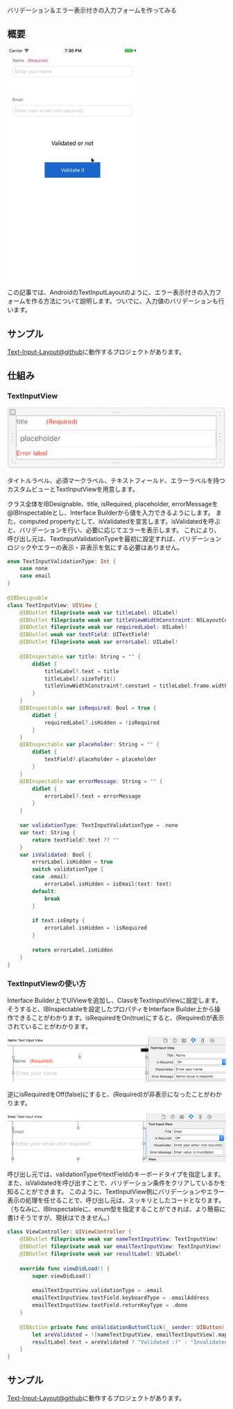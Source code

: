 バリデーション＆エラー表示付きの入力フォームを作ってみる

## 概要
<p><img src="https://github.com/ayakix/Text-Input-Layout/raw/master/images/animation.gif" alt="animation" width="300"></p>

この記事では、AndroidのTextInputLayoutのように、エラー表示付きの入力フォームを作る方法について説明します。ついでに、入力値のバリデーションも行います。

## サンプル
[Text-Input-Layout@github](https://github.com/ayakix/Text-Input-Layout)に動作するプロジェクトがあります。

## 仕組み
### TextInputView
![image1](https://github.com/ayakix/Text-Input-Layout/raw/master/images/image1.png)

タイトルラベル、必須マークラベル、テキストフィールド、エラーラベルを持つカスタムビューとTextInputViewを用意します。

クラス全体をIBDesignable、title, isRequired, placeholder, errorMessageを@IBInspectableとし、Interface Builderから値を入力できるようにします。
また、computed propertyとして、isValidatedを宣言します。isValidatedを呼ぶと、バリデーションを行い、必要に応じてエラーを表示します。
これにより、呼び出し元は、TextInputValidationTypeを最初に設定すれば、バリデーションロジックやエラーの表示・非表示を気にする必要はありません。

```swift
enum TextInputValidationType: Int {
    case none
    case email
}

@IBDesignable
class TextInputView: UIView {
    @IBOutlet fileprivate weak var titleLabel: UILabel!
    @IBOutlet fileprivate weak var titleViewWidthConstraint: NSLayoutConstraint!
    @IBOutlet fileprivate weak var requiredLabel: UILabel!
    @IBOutlet weak var textField: UITextField!
    @IBOutlet fileprivate weak var errorLabel: UILabel!

    @IBInspectable var title: String = "" {
        didSet {
            titleLabel?.text = title
            titleLabel?.sizeToFit()
            titleViewWidthConstraint?.constant = titleLabel.frame.width
        }
    }
    @IBInspectable var isRequired: Bool = true {
        didSet {
            requiredLabel?.isHidden = !isRequired
        }
    }
    @IBInspectable var placeholder: String = "" {
        didSet {
            textField?.placeholder = placeholder
        }
    }
    @IBInspectable var errorMessage: String = "" {
        didSet {
            errorLabel?.text = errorMessage
        }
    }

    var validationType: TextInputValidationType = .none
    var text: String {
        return textField?.text ?? ""
    }
    var isValidated: Bool {
        errorLabel.isHidden = true
        switch validationType {
        case .email:
            errorLabel.isHidden = isEmail(text: text)
        default:
            break
        }

        if text.isEmpty {
            errorLabel.isHidden = !isRequired
        }

        return errorLabel.isHidden
    }
}
```

### TextInputViewの使い方
Interface Builder上でUIViewを追加し、ClassをTextInputViewに設定します。
そうすると、IBInspectableを設定したプロパティをInterface Builder上から操作できることがわかります。isRequiredをOn(true)にすると、(Required)が表示されていることがわかります。

![image2](https://github.com/ayakix/Text-Input-Layout/raw/master/images/image2.png)

逆にisRequiredをOff(false)にすると、(Required)が非表示になったことがわかります。

![image3](https://github.com/ayakix/Text-Input-Layout/raw/master/images/image3.png)

呼び出し元では、validationTypeやtextFieldのキーボードタイプを指定します。
また、isValidatedを呼び出すことで、バリデーション条件をクリアしているかを知ることができます。
このように、TextInputView側にバリデーションやエラー表示の処理を任せることで、呼び出し元は、スッキリとしたコードとなります。
（ちなみに、IBInspectableに、enum型を指定することができれば、より簡易に書けそうですが、現状はできません。）

```swift
class ViewController: UIViewController {
    @IBOutlet fileprivate weak var nameTextInputView: TextInputView!
    @IBOutlet fileprivate weak var emailTextInputView: TextInputView!
    @IBOutlet fileprivate weak var resultLabel: UILabel!

    override func viewDidLoad() {
        super.viewDidLoad()

        emailTextInputView.validationType = .email
        emailTextInputView.textField.keyboardType = .emailAddress
        emailTextInputView.textField.returnKeyType = .done
    }

    @IBAction private func onValidationButtonClick(_ sender: UIButton) {
        let areValidated = ![nameTextInputView, emailTextInputView].map({ $0.isValidated }).contains(false)
        resultLabel.text = areValidated ? "Validated :)" : "Invalidated :("
    }
}
```

## サンプル
[Text-Input-Layout@github](https://github.com/ayakix/Text-Input-Layout)に動作するプロジェクトがあります。

